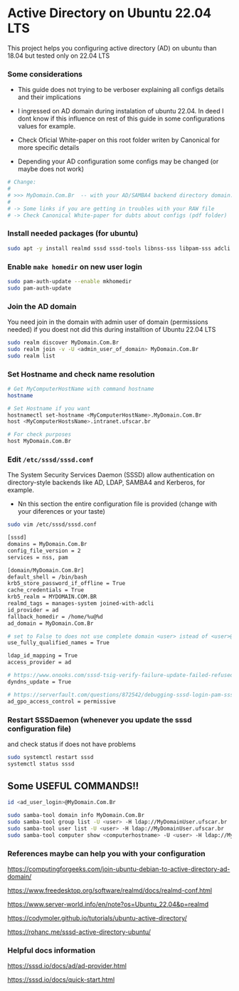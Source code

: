 # Active Directory on Ubuntu 22.04 LTS
This project helps you  configuring active directory (AD) on ubuntu than 18.04 but tested only on 22.04 LTS


### Some considerations

- This guide does not trying to be verboser explaining all configs details and their implications

- I ingressed on AD domain during instalation of ubuntu 22.04. In deed I dont know if this influence on rest of this guide in
some configurations values for example.

- Check Oficial White-paper on this root folder writen by Canonical for more specific details

- Depending your AD configuration some configs may be changed (or maybe does not work)

```sh
# Change: 
#
# >>> MyDomain.Com.Br  -- with your AD/SAMBA4 backend directory domain.
#
# -> Some links if you are getting in troubles with your RAW file
# -> Check Canonical White-paper for dubts about configs (pdf folder)
```

### Install needed packages (for ubuntu)

```sh
sudo apt -y install realmd sssd sssd-tools libnss-sss libpam-sss adcli samba-common-bin oddjob oddjob-mkhomedir packagekit
```

### Enable `make homedir` on new user login

```sh
sudo pam-auth-update --enable mkhomedir
sudo pam-auth-update
```

### Join the AD domain
You need join in the domain with admin user of domain (permissions needed) if you doest not did this during installtion of Ubuntu 22.04 LTS

```sh
sudo realm discover MyDomain.Com.Br
sudo realm join -v -U <admin_user_of_domain> MyDomain.Com.Br
sudo realm list
```

### Set Hostname and check name resolution
```sh
# Get MyComputerHostName with command hostname
hostname

# Set Hostname if you want
hostnamectl set-hostname <MyComputerHostName>.MyDomain.Com.Br
host <MyComputerHostsName>.intranet.ufscar.br

# For check purposes
host MyDomain.Com.Br
```

### Edit `/etc/sssd/sssd.conf` 

The System Security Services Daemon (SSSD) allow authentication on directory-style backends like AD, LDAP, SAMBA4 and Kerberos, for example.

- Nn this section the entire configuration file is provided (change with your diferences or your taste)

```sh 
sudo vim /etc/sssd/sssd.conf

[sssd]
domains = MyDomain.Com.Br
config_file_version = 2
services = nss, pam

[domain/MyDomain.Com.Br]
default_shell = /bin/bash
krb5_store_password_if_offline = True
cache_credentials = True
krb5_realm = MYDOMAIN.COM.BR
realmd_tags = manages-system joined-with-adcli
id_provider = ad
fallback_homedir = /home/%u@%d
ad_domain = MyDomain.Com.Br

# set to False to does not use complete domain <user> istead of <user>@domain.com.br 
use_fully_qualified_names = True

ldap_id_mapping = True
access_provider = ad

# https://www.onooks.com/sssd-tsig-verify-failure-update-failed-refused/
dyndns_update = True 

# https://serverfault.com/questions/872542/debugging-sssd-login-pam-sss-system-error
ad_gpo_access_control = permissive
```

### Restart SSSDaemon (whenever you update the sssd configuration file) 
and check status if does not have problems

```sh
sudo systemctl restart sssd
systemctl status sssd
```

## Some USEFUL COMMANDS!!

```sh
id <ad_user_login>@MyDomain.Com.Br

sudo samba-tool domain info MyDomain.Com.Br
sudo samba-tool group list -U <user> -H ldap://MyDomainUser.ufscar.br
sudo samba-tool user list -U <user> -H ldap://MyDomainUser.ufscar.br
sudo samba-tool computer show <computerhostname> -U <user> -H ldap://MyDomainUser.Com.Br
```


### References maybe can help you with your configuration

https://computingforgeeks.com/join-ubuntu-debian-to-active-directory-ad-domain/

https://www.freedesktop.org/software/realmd/docs/realmd-conf.html

https://www.server-world.info/en/note?os=Ubuntu_22.04&p=realmd

https://codymoler.github.io/tutorials/ubuntu-active-directory/

https://rohanc.me/sssd-active-directory-ubuntu/


### Helpful docs information

https://sssd.io/docs/ad/ad-provider.html

https://sssd.io/docs/quick-start.html






